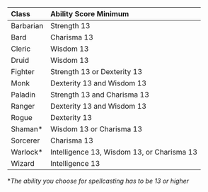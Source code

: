 
| Class     | Ability Score Minimum                      |
| :-------- | :----------------------------------------- |
| Barbarian | Strength 13                                |
| Bard      | Charisma 13                                |
| Cleric    | Wisdom 13                                  |
| Druid     | Wisdom 13                                  |
| Fighter   | Strength 13 or Dexterity 13                |
| Monk      | Dexterity 13 and Wisdom 13                 |
| Paladin   | Strength 13 and Charisma 13                |
| Ranger    | Dexterity 13 and Wisdom 13                 |
| Rogue     | Dexterity 13                               |
| Shaman*   | Wisdom 13 or Charisma 13                   |
| Sorcerer  | Charisma 13                                |
| Warlock*  | Intelligence 13, Wisdom 13, or Charisma 13 |
| Wizard    | Intelligence 13                            |

**The ability you choose for spellcasting has to be 13 or higher*